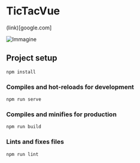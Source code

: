 # TicTacVue

(link)[google.com]

![Immagine](https://user-images.githubusercontent.com/84512004/147496515-a27a834b-4c05-4a14-bb13-6f6546b21e11.png)

## Project setup
```
npm install
```

### Compiles and hot-reloads for development
```
npm run serve
```

### Compiles and minifies for production
```
npm run build
```

### Lints and fixes files
```
npm run lint
```
